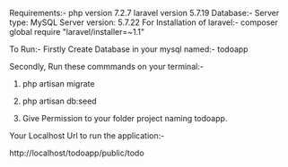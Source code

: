 Requirements:-
php version 7.2.7
laravel version 5.7.19
Database:-
Server type: MySQL
Server version: 5.7.22
For Installation of laravel:-
composer global require "laravel/installer=~1.1"



To Run:-
Firstly Create Database in your mysql named:- todoapp

Secondly, Run these commmands on your terminal:-

1) php artisan migrate

2) php artisan db:seed

3) Give Permission to your folder project naming todoapp. 

Your Localhost Url to run the application:-

http://localhost/todoapp/public/todo
